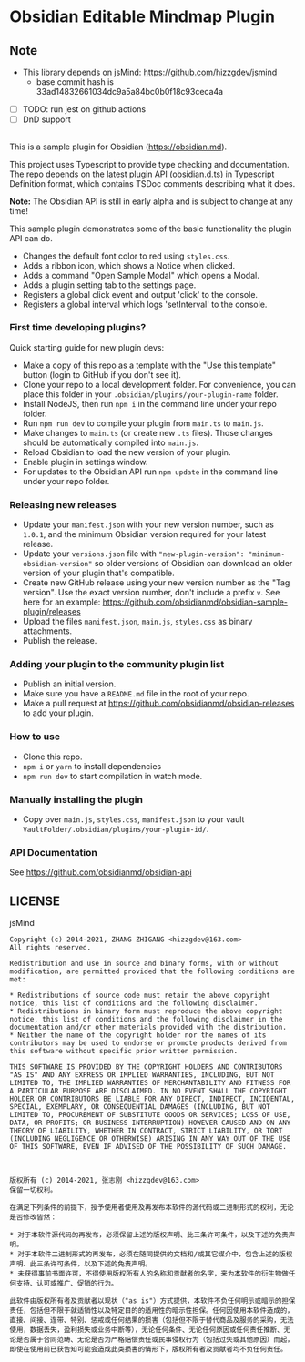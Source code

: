 # Obsidian Editable Mindmap Plugin

## **Note**

- This library depends on jsMind: https://github.com/hizzgdev/jsmind
    - base commit hash is 33ad14832661034dc9a5a84bc0b0f18c93ceca4a
- [ ] TODO: run jest on github actions
- [ ] DnD support

##

This is a sample plugin for Obsidian (https://obsidian.md).

This project uses Typescript to provide type checking and documentation.
The repo depends on the latest plugin API (obsidian.d.ts) in Typescript Definition format, which contains TSDoc comments describing what it does.

**Note:** The Obsidian API is still in early alpha and is subject to change at any time!

This sample plugin demonstrates some of the basic functionality the plugin API can do.
- Changes the default font color to red using `styles.css`.
- Adds a ribbon icon, which shows a Notice when clicked.
- Adds a command "Open Sample Modal" which opens a Modal.
- Adds a plugin setting tab to the settings page.
- Registers a global click event and output 'click' to the console.
- Registers a global interval which logs 'setInterval' to the console.

### First time developing plugins?

Quick starting guide for new plugin devs:

- Make a copy of this repo as a template with the "Use this template" button (login to GitHub if you don't see it).
- Clone your repo to a local development folder. For convenience, you can place this folder in your `.obsidian/plugins/your-plugin-name` folder.
- Install NodeJS, then run `npm i` in the command line under your repo folder.
- Run `npm run dev` to compile your plugin from `main.ts` to `main.js`.
- Make changes to `main.ts` (or create new `.ts` files). Those changes should be automatically compiled into `main.js`.
- Reload Obsidian to load the new version of your plugin.
- Enable plugin in settings window.
- For updates to the Obsidian API run `npm update` in the command line under your repo folder.

### Releasing new releases

- Update your `manifest.json` with your new version number, such as `1.0.1`, and the minimum Obsidian version required for your latest release.
- Update your `versions.json` file with `"new-plugin-version": "minimum-obsidian-version"` so older versions of Obsidian can download an older version of your plugin that's compatible.
- Create new GitHub release using your new version number as the "Tag version". Use the exact version number, don't include a prefix `v`. See here for an example: https://github.com/obsidianmd/obsidian-sample-plugin/releases
- Upload the files `manifest.json`, `main.js`, `styles.css` as binary attachments.
- Publish the release.

### Adding your plugin to the community plugin list

- Publish an initial version.
- Make sure you have a `README.md` file in the root of your repo.
- Make a pull request at https://github.com/obsidianmd/obsidian-releases to add your plugin.

### How to use

- Clone this repo.
- `npm i` or `yarn` to install dependencies
- `npm run dev` to start compilation in watch mode.

### Manually installing the plugin

- Copy over `main.js`, `styles.css`, `manifest.json` to your vault `VaultFolder/.obsidian/plugins/your-plugin-id/`.

### API Documentation

See https://github.com/obsidianmd/obsidian-api

## LICENSE

jsMind

    Copyright (c) 2014-2021, ZHANG ZHIGANG <hizzgdev@163.com>
    All rights reserved.
    
    Redistribution and use in source and binary forms, with or without modification, are permitted provided that the following conditions are met:
    
    * Redistributions of source code must retain the above copyright notice, this list of conditions and the following disclaimer.
    * Redistributions in binary form must reproduce the above copyright notice, this list of conditions and the following disclaimer in the documentation and/or other materials provided with the distribution.
    * Neither the name of the copyright holder nor the names of its contributors may be used to endorse or promote products derived from this software without specific prior written permission.
    
    THIS SOFTWARE IS PROVIDED BY THE COPYRIGHT HOLDERS AND CONTRIBUTORS "AS IS" AND ANY EXPRESS OR IMPLIED WARRANTIES, INCLUDING, BUT NOT LIMITED TO, THE IMPLIED WARRANTIES OF MERCHANTABILITY AND FITNESS FOR A PARTICULAR PURPOSE ARE DISCLAIMED. IN NO EVENT SHALL THE COPYRIGHT HOLDER OR CONTRIBUTORS BE LIABLE FOR ANY DIRECT, INDIRECT, INCIDENTAL, SPECIAL, EXEMPLARY, OR CONSEQUENTIAL DAMAGES (INCLUDING, BUT NOT LIMITED TO, PROCUREMENT OF SUBSTITUTE GOODS OR SERVICES; LOSS OF USE, DATA, OR PROFITS; OR BUSINESS INTERRUPTION) HOWEVER CAUSED AND ON ANY THEORY OF LIABILITY, WHETHER IN CONTRACT, STRICT LIABILITY, OR TORT (INCLUDING NEGLIGENCE OR OTHERWISE) ARISING IN ANY WAY OUT OF THE USE OF THIS SOFTWARE, EVEN IF ADVISED OF THE POSSIBILITY OF SUCH DAMAGE.
    
    
    
    版权所有 (c) 2014-2021, 张志刚 <hizzgdev@163.com>
    保留一切权利。
    
    在满足下列条件的前提下，授予使用者使用及再发布本软件的源代码或二进制形式的权利，无论是否修改皆然：
    
    * 对于本软件源代码的再发布，必须保留上述的版权声明、此三条许可条件，以及下述的免责声明。
    * 对于本软件二进制形式的再发布，必须在随同提供的文档和/或其它媒介中，包含上述的版权声明、此三条许可条件，以及下述的免责声明。
    * 未获得事前书面许可，不得使用版权所有人的名称和贡献者的名字，来为本软件的衍生物做任何支持、认可或推广、促销的行为。
    
    此软件由版权所有者及贡献者以现状（"as is"）方式提供，本软件不负任何明示或暗示的担保责任，包括但不限于就适销性以及特定目的的适用性的暗示性担保。任何因使用本软件造成的，直接、间接、连带、特别、惩戒或任何结果的损害（包括但不限于替代商品及服务的采购，无法使用，数据丢失，盈利损失或业务中断等），无论任何条件、无论任何原因或任何责任推断、无论是否属于合同范畴、无论是否为严格赔偿责任或民事侵权行为（包括过失或其他原因）而起，即使在使用前已获告知可能会造成此类损害的情形下，版权所有者及贡献者均不负任何责任。
    
